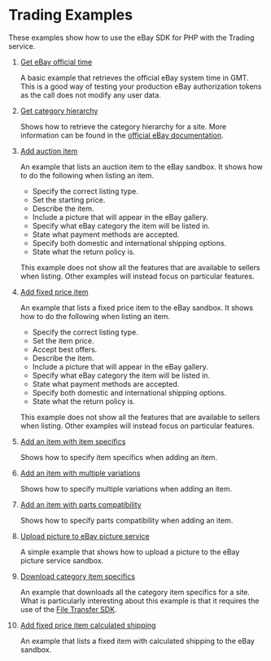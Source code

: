 # Trading Examples

These examples show how to use the eBay SDK for PHP with the Trading service.

1. [Get eBay official time](https://github.com/davidtsadler/ebay-sdk-examples/blob/master/trading/01-get-ebay-official-time.php)

   A basic example that retrieves the official eBay system time in GMT. This is a good way of testing your production eBay authorization tokens as the call does not modify any user data.

1. [Get category hierarchy](https://github.com/davidtsadler/ebay-sdk-examples/blob/master/trading/02-get-category-hierarchy.php)

   Shows how to retrieve the category hierarchy for a site. More information can be found in the [official eBay documentation](http://developer.ebay.com/DevZone/guides/ebayfeatures/Development/Categories-Hierarchy.html).

1. [Add auction item](https://github.com/davidtsadler/ebay-sdk-examples/blob/master/trading/03-add-auction-item.php)

   An example that lists an auction item to the eBay sandbox. It shows how to do the following when listing an item.

   - Specify the correct listing type.
   - Set the starting price.
   - Describe the item.
   - Include a picture that will appear in the eBay gallery.
   - Specify what eBay category the item will be listed in.
   - State what payment methods are accepted.
   - Specify both domestic and international shipping options.
   - State what the return policy is.

   This example does not show all the features that are available to sellers when listing. Other examples will instead focus on particular features.

1. [Add fixed price item](https://github.com/davidtsadler/ebay-sdk-examples/blob/master/trading/04-add-fixed-price-item.php)

   An example that lists a fixed price item to the eBay sandbox. It shows how to do the following when listing an item.

   - Specify the correct listing type.
   - Set the item price.
   - Accept best offers.
   - Describe the item.
   - Include a picture that will appear in the eBay gallery.
   - Specify what eBay category the item will be listed in.
   - State what payment methods are accepted.
   - Specify both domestic and international shipping options.
   - State what the return policy is.

   This example does not show all the features that are available to sellers when listing. Other examples will instead focus on particular features.

1. [Add an item with item specifics](https://github.com/davidtsadler/ebay-sdk-examples/blob/master/trading/05-add-an-item-with-item-specifics.php)

   Shows how to specify item specifics when adding an item.

1. [Add an item with multiple variations](https://github.com/davidtsadler/ebay-sdk-examples/blob/master/trading/06-add-an-item-with-multiple-variations.php)

   Shows how to specify multiple variations when adding an item.

1. [Add an item with parts compatibility](https://github.com/davidtsadler/ebay-sdk-examples/blob/master/trading/07-add-an-item-with-parts-compatibility.php)

   Shows how to specify parts compatibility when adding an item.

1. [Upload picture to eBay picture service](https://github.com/davidtsadler/ebay-sdk-examples/blob/master/trading/08-upload-picture-to-ebay-picture-service.php)

   A simple example that shows how to upload a picture to the eBay picture service sandbox.

1. [Download category item specifics](https://github.com/davidtsadler/ebay-sdk-examples/blob/master/trading/09-download-category-item-specifics.php)

   An example that downloads all the category item specifics for a site. What is particularly interesting about this example is that it requires the use of the [File Transfer SDK](https://github.com/davidtsadler/ebay-sdk-file-transfer).

1. [Add fixed price item calculated shipping](https://github.com/davidtsadler/ebay-sdk-examples/blob/master/trading/10-add-fixed-price-item-calculated-shipping.php)

   An example that lists a fixed item with calculated shipping to the eBay sandbox.
